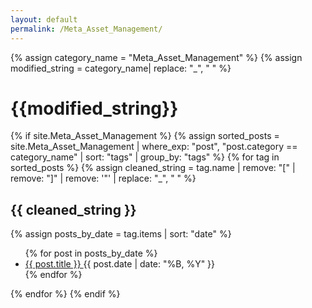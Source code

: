 ```yaml
---
layout: default
permalink: /Meta_Asset_Management/
---
```


{% assign category_name = "Meta_Asset_Management" %}
{% assign modified_string = category_name| replace: "_", " " %}
<h1>{{modified_string}}</h1>
{% if site.Meta_Asset_Management %}
{% assign sorted_posts = site.Meta_Asset_Management | where_exp: "post", "post.category == category_name" | sort: "tags" | group_by: "tags" %}
{% for tag in sorted_posts %}
{% assign cleaned_string = tag.name | remove: "[" | remove: "]" | remove: '"' | replace: "_", " " %}
<h2>{{ cleaned_string }}</h2>
{% assign posts_by_date = tag.items | sort: "date" %}
<ul>
{% for post in posts_by_date %}
<li><a href="{{ post.url | relative_url }}">{{ post.title }} </a><span>{{ post.date | date: "%B, %Y" }}</span></li>
{% endfor %}
</ul>
{% endfor %}
{% endif %}
